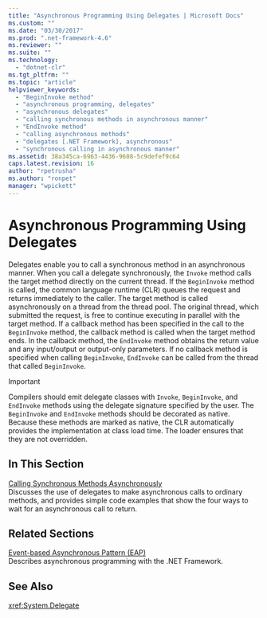 ```yaml
---
title: "Asynchronous Programming Using Delegates | Microsoft Docs"
ms.custom: ""
ms.date: "03/30/2017"
ms.prod: ".net-framework-4.6"
ms.reviewer: ""
ms.suite: ""
ms.technology: 
  - "dotnet-clr"
ms.tgt_pltfrm: ""
ms.topic: "article"
helpviewer_keywords: 
  - "BeginInvoke method"
  - "asynchronous programming, delegates"
  - "asynchronous delegates"
  - "calling synchronous methods in asynchronous manner"
  - "EndInvoke method"
  - "calling asynchronous methods"
  - "delegates [.NET Framework], asynchronous"
  - "synchronous calling in asynchronous manner"
ms.assetid: 38a345ca-6963-4436-9608-5c9defef9c64
caps.latest.revision: 16
author: "rpetrusha"
ms.author: "ronpet"
manager: "wpickett"
---
```

# Asynchronous Programming Using Delegates
Delegates enable you to call a synchronous method in an asynchronous manner. When you call a delegate synchronously, the `Invoke` method calls the target method directly on the current thread. If the `BeginInvoke` method is called, the common language runtime (CLR) queues the request and returns immediately to the caller. The target method is called asynchronously on a thread from the thread pool. The original thread, which submitted the request, is free to continue executing in parallel with the target method. If a callback method has been specified in the call to the `BeginInvoke` method, the callback method is called when the target method ends. In the callback method, the `EndInvoke` method obtains the return value and any input/output or output-only parameters. If no callback method is specified when calling `BeginInvoke`, `EndInvoke` can be called from the thread that called `BeginInvoke`.  
  
> [!IMPORTANT]
>  Compilers should emit delegate classes with `Invoke`, `BeginInvoke`, and `EndInvoke` methods using the delegate signature specified by the user. The `BeginInvoke` and `EndInvoke` methods should be decorated as native. Because these methods are marked as native, the CLR automatically provides the implementation at class load time. The loader ensures that they are not overridden.  
  
## In This Section  
 [Calling Synchronous Methods Asynchronously](../../../docs/standard/asynchronous-programming-patterns/calling-synchronous-methods-asynchronously.md)  
 Discusses the use of delegates to make asynchronous calls to ordinary methods, and provides simple code examples that show the four ways to wait for an asynchronous call to return.  
  
## Related Sections  
 [Event-based Asynchronous Pattern (EAP)](../../../docs/standard/asynchronous-programming-patterns/event-based-asynchronous-pattern-eap.md)  
 Describes asynchronous programming with the .NET Framework.  
  
## See Also  
 <xref:System.Delegate>